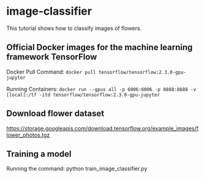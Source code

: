 # image-classifier
This tutorial shows how to classify images of flowers.

## Official Docker images for the machine learning framework TensorFlow

Docker Pull Command: `docker pull tensorflow/tensorflow:2.3.0-gpu-jupyter`

Running Containers: `docker run --gpus all -p 6006:6006 -p 8888:8888 -v [local]:/tf -itd tensorflow/tensorflow:2.3.0-gpu-jupyter`

## Download flower dataset
https://storage.googleapis.com/download.tensorflow.org/example_images/flower_photos.tgz

## Training a model
Running the command: python train_image_classifier.py
